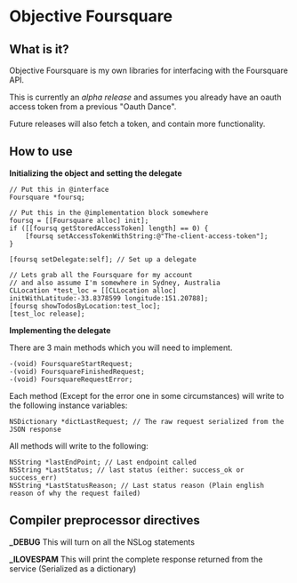 Objective Foursquare
====================
What is it?
---------------------

Objective Foursquare is my own libraries for interfacing with the 
Foursquare API.

This is currently an *alpha release* and assumes you already have an oauth access token from
a previous "Oauth Dance".

Future releases will also fetch a token, and contain more functionality.

How to use
---------------------
**Initializing the object and setting the delegate**

    // Put this in @interface
    Foursquare *foursq;

    // Put this in the @implementation block somewhere
    foursq = [[Foursquare alloc] init];
    if ([[foursq getStoredAccessToken] length] == 0) {
	    [foursq setAccessTokenWithString:@"The-client-access-token"];
    }

    [foursq setDelegate:self]; // Set up a delegate

    // Lets grab all the Foursquare for my account
    // and also assume I'm somewhere in Sydney, Australia
    CLLocation *test_loc = [[CLLocation alloc] initWithLatitude:-33.8378599 longitude:151.20788];
    [foursq showTodosByLocation:test_loc];
    [test_loc release];
	
**Implementing the delegate**

There are 3 main methods which you will need to implement.

    -(void) FoursquareStartRequest;
    -(void) FoursquareFinishedRequest; 
    -(void) FoursquareRequestError;

Each method (Except for the error one in some circumstances) will write to the following instance variables:

    NSDictionary *dictLastRequest; // The raw request serialized from the JSON response

All methods will write to the following:

    NSString *lastEndPoint; // Last endpoint called
    NSString *LastStatus; // last status (either: success_ok or success_err)
    NSString *LastStatusReason; // Last status reason (Plain english reason of why the request failed)

Compiler preprocessor directives
---------------------

**_DEBUG** This will turn on all the NSLog statements

**_ILOVESPAM** This will print the complete response returned from the service (Serialized as a dictionary)

